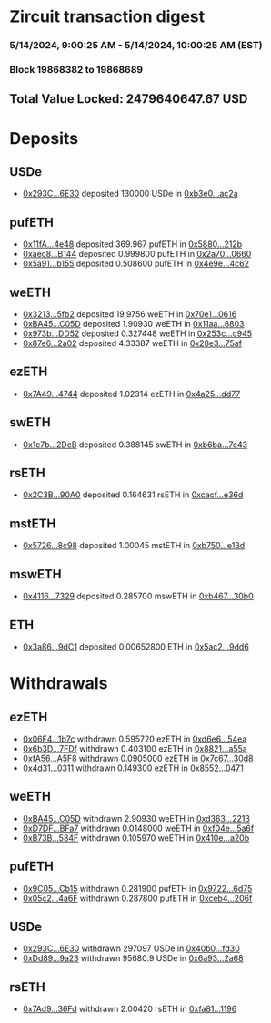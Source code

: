 # Zircuit transaction digest
### 5/14/2024, 9:00:25 AM - 5/14/2024, 10:00:25 AM (EST)
### Block 19868382 to 19868689

## Total Value Locked: 2479640647.67 USD

# Deposits
## USDe
- [0x293C...6E30](https://etherscan.io/address/0x293C6937D8D82e05B01335F7B33FBA0c8e256E30) deposited 130000 USDe in [0xb3e0...ac2a](https://etherscan.io/tx/0x293C6937D8D82e05B01335F7B33FBA0c8e256E30)
## pufETH
- [0x11fA...4e48](https://etherscan.io/address/0x11fAe6416eF7362D2Ef5fd1c8f8f1d24C3074e48) deposited 369.967 pufETH in [0x5880...212b](https://etherscan.io/tx/0x11fAe6416eF7362D2Ef5fd1c8f8f1d24C3074e48)
- [0xaec8...B144](https://etherscan.io/address/0xaec80B4fbE227198720b1d1B82a12968bAA0B144) deposited 0.999800 pufETH in [0x2a70...0660](https://etherscan.io/tx/0xaec80B4fbE227198720b1d1B82a12968bAA0B144)
- [0x5a91...b155](https://etherscan.io/address/0x5a91b98A73d72A1FAE9f1f962dca77326013b155) deposited 0.508600 pufETH in [0x4e9e...4c62](https://etherscan.io/tx/0x5a91b98A73d72A1FAE9f1f962dca77326013b155)
## weETH
- [0x3213...5fb2](https://etherscan.io/address/0x3213e458BFf831A7b45dDB350a4Bf72C9dAE5fb2) deposited 19.9756 weETH in [0x70e1...0616](https://etherscan.io/tx/0x3213e458BFf831A7b45dDB350a4Bf72C9dAE5fb2)
- [0xBA45...C05D](https://etherscan.io/address/0xBA45343bbdeb550E9c7c48091104Cf720A20C05D) deposited 1.90930 weETH in [0x11aa...8803](https://etherscan.io/tx/0xBA45343bbdeb550E9c7c48091104Cf720A20C05D)
- [0x973b...DD52](https://etherscan.io/address/0x973b270FC655e8fA92e11e0C1b7F1B4a6f32DD52) deposited 0.327448 weETH in [0x253c...c945](https://etherscan.io/tx/0x973b270FC655e8fA92e11e0C1b7F1B4a6f32DD52)
- [0x87e6...2a02](https://etherscan.io/address/0x87e696610F11480Ed9D01B1e2E26a90eB5832a02) deposited 4.33387 weETH in [0x28e3...75af](https://etherscan.io/tx/0x87e696610F11480Ed9D01B1e2E26a90eB5832a02)
## ezETH
- [0x7A49...4744](https://etherscan.io/address/0x7A493Be5c2ce014cD049Bf178a1ac0Db1B434744) deposited 1.02314 ezETH in [0x4a25...dd77](https://etherscan.io/tx/0x7A493Be5c2ce014cD049Bf178a1ac0Db1B434744)
## swETH
- [0x1c7b...2DcB](https://etherscan.io/address/0x1c7b90046aE2BA90d68dc8CB5Aa9D6C212362DcB) deposited 0.388145 swETH in [0xb6ba...7c43](https://etherscan.io/tx/0x1c7b90046aE2BA90d68dc8CB5Aa9D6C212362DcB)
## rsETH
- [0x2C3B...90A0](https://etherscan.io/address/0x2C3BcaFA31DDE5C1ADCFA8B358fDD75B996290A0) deposited 0.164631 rsETH in [0xcacf...e36d](https://etherscan.io/tx/0x2C3BcaFA31DDE5C1ADCFA8B358fDD75B996290A0)
## mstETH
- [0x5726...8c98](https://etherscan.io/address/0x572682F9BA110D46Ad38482D194e24CeaC808c98) deposited 1.00045 mstETH in [0xb750...e13d](https://etherscan.io/tx/0x572682F9BA110D46Ad38482D194e24CeaC808c98)
## mswETH
- [0x4116...7329](https://etherscan.io/address/0x411610Cb9F4DD345645068CFAC22722631dd7329) deposited 0.285700 mswETH in [0xb467...30b0](https://etherscan.io/tx/0x411610Cb9F4DD345645068CFAC22722631dd7329)
## ETH
- [0x3a86...9dC1](https://etherscan.io/address/0x3a86bcbe4198a9CfB69f3E9Fe1Df92C7895F9dC1) deposited 0.00652800 ETH in [0x5ac2...9dd6](https://etherscan.io/tx/0x3a86bcbe4198a9CfB69f3E9Fe1Df92C7895F9dC1)
# Withdrawals
## ezETH
- [0x06F4...1b7c](https://etherscan.io/address/0x06F455e2C297a4Ae015191FA7A4A11C77c5b1b7c) withdrawn 0.595720 ezETH in [0xd6e6...54ea](https://etherscan.io/tx/0x06F455e2C297a4Ae015191FA7A4A11C77c5b1b7c)
- [0x6b3D...7FDf](https://etherscan.io/address/0x6b3D7391DA2ddA4a78CB1286d11e98202E267FDf) withdrawn 0.403100 ezETH in [0x8821...a55a](https://etherscan.io/tx/0x6b3D7391DA2ddA4a78CB1286d11e98202E267FDf)
- [0xfA56...A5F8](https://etherscan.io/address/0xfA5601D30E8ed0f7E6b8AC11eE72676E58C7A5F8) withdrawn 0.0905000 ezETH in [0x7c67...30d8](https://etherscan.io/tx/0xfA5601D30E8ed0f7E6b8AC11eE72676E58C7A5F8)
- [0x4d31...0311](https://etherscan.io/address/0x4d31F5E7B5b28876b1e65D7e30591D5A13d70311) withdrawn 0.149300 ezETH in [0x8552...0471](https://etherscan.io/tx/0x4d31F5E7B5b28876b1e65D7e30591D5A13d70311)
## weETH
- [0xBA45...C05D](https://etherscan.io/address/0xBA45343bbdeb550E9c7c48091104Cf720A20C05D) withdrawn 2.90930 weETH in [0xd363...2213](https://etherscan.io/tx/0xBA45343bbdeb550E9c7c48091104Cf720A20C05D)
- [0xD7DF...BFa7](https://etherscan.io/address/0xD7DF7E085214743530afF339aFC420c7c720BFa7) withdrawn 0.0148000 weETH in [0xf04e...5a6f](https://etherscan.io/tx/0xD7DF7E085214743530afF339aFC420c7c720BFa7)
- [0xB73B...584F](https://etherscan.io/address/0xB73B02Be0E166F60926BB7952F4957AE0928584F) withdrawn 0.105970 weETH in [0x410e...a20b](https://etherscan.io/tx/0xB73B02Be0E166F60926BB7952F4957AE0928584F)
## pufETH
- [0x9C05...Cb15](https://etherscan.io/address/0x9C0533C6Dab920c088cD8D62B987730E0536Cb15) withdrawn 0.281900 pufETH in [0x9722...6d75](https://etherscan.io/tx/0x9C0533C6Dab920c088cD8D62B987730E0536Cb15)
- [0x05c2...4a6F](https://etherscan.io/address/0x05c2f08EB733d6474686D94d525be18aF9254a6F) withdrawn 0.287800 pufETH in [0xceb4...206f](https://etherscan.io/tx/0x05c2f08EB733d6474686D94d525be18aF9254a6F)
## USDe
- [0x293C...6E30](https://etherscan.io/address/0x293C6937D8D82e05B01335F7B33FBA0c8e256E30) withdrawn 297097 USDe in [0x40b0...fd30](https://etherscan.io/tx/0x293C6937D8D82e05B01335F7B33FBA0c8e256E30)
- [0xDd89...9a23](https://etherscan.io/address/0xDd8994fcA8593fE233d1a447E654efB814d69a23) withdrawn 95680.9 USDe in [0x6a93...2a68](https://etherscan.io/tx/0xDd8994fcA8593fE233d1a447E654efB814d69a23)
## rsETH
- [0x7Ad9...36Fd](https://etherscan.io/address/0x7Ad9ecD7940b6a49119B6Ce4B14bEC6c4dBd36Fd) withdrawn 2.00420 rsETH in [0xfa81...1196](https://etherscan.io/tx/0x7Ad9ecD7940b6a49119B6Ce4B14bEC6c4dBd36Fd)
